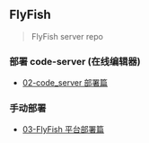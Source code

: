 ## FlyFish

> FlyFish server repo

### 部署 code-server (在线编辑器)

- [02-code_server 部署篇](../doc/02-code_server部署篇md)

### 手动部署

- [03-FlyFish 平台部署篇](../doc/03-FlyFish平台部署篇.md)
